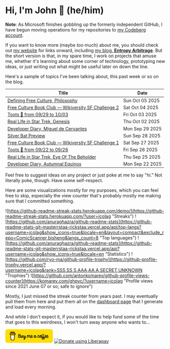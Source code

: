 # Hi, I'm John 👋 (he/him)

**Note**:  As Microsoft finishes gobbling up the formerly independent GitHub, I have begun moving operations for my repositories to [my Codeberg account](https://codeberg.org/jcolag).

If you want to know more (maybe *too* much) about me, you should check out [my website](https://john.colagioia.net/) for links onward, including [my blog, **Entropy Arbitrage**](https://john.colagioia.net/blog).  But the short version is that, in my spare time, I work on projects that amuse me, whether it's learning about some corner of technology, prototyping new ideas, or just writing out what might be useful later on down the line.

Here's a sample of topics I've been talking about, this past week or so on the blog.

|Title|Date|
|-----|-------|
|[Defining Free Culture, Philosophy](https://john.colagioia.net/blog/2025/10/05/free-culture-philosophy.html)|Sun Oct 05 2025|
|[Free Culture Book Club — Wikiversity SF Challenge 2](https://john.colagioia.net/blog/2025/10/04/wsfc-2.html)|Sat Oct 04 2025|
|[Toots 🦣 from 09/29 to 10/03](https://john.colagioia.net/blog/2025/10/03/week.html)|Fri Oct 03 2025|
|[Real Life in Star Trek, Genesis](https://john.colagioia.net/blog/2025/10/02/genesis.html)|Thu Oct 02 2025|
|[Developer Diary, Miguel de Cervantes](https://john.colagioia.net/blog/2025/09/29/cervantes.html)|Mon Sep 29 2025|
|[Silver Bat Preview](https://john.colagioia.net/blog/2025/09/28/silver-bat-preview.html)|Sun Sep 28 2025|
|[Free Culture Book Club — Wikiversity SF Challenge 1](https://john.colagioia.net/blog/2025/09/27/wsfc-mnemtronium.html)|Sat Sep 27 2025|
|[Toots 🦣 from 09/22 to 09/26](https://john.colagioia.net/blog/2025/09/26/week.html)|Fri Sep 26 2025|
|[Real Life in Star Trek, Eye Of The Beholder](https://john.colagioia.net/blog/2025/09/25/eye-beholder.html)|Thu Sep 25 2025|
|[Developer Diary, Autumnal Equinox](https://john.colagioia.net/blog/2025/09/22/equinox.html)|Mon Sep 22 2025|

Feel free to suggest ideas on any project or just poke at me to say "hi." Not literally poke, though. Have some self-respect.

Here are some visualizations mostly for my purposes, which you can feel free to skip, especially the view counter that's probably mostly me making sure that I committed something.

![https://github-readme-streak-stats.herokuapp.com/demo/](https://github-readme-streak-stats.herokuapp.com/?user=jcolag "Streaks")
![https://github.com/anuraghazra/github-readme-stats](https://github-readme-stats-git-masterrstaa-rickstaa.vercel.app/api/top-langs?username=jcolag&show_icons=true&locale=en&layout=compact&exclude_repo=ComicScanner,bisheng&langs_count=8 "Top languages")
![https://github.com/anuraghazra/github-readme-stats](https://github-readme-stats-git-masterrstaa-rickstaa.vercel.app/api?username=jcolag&show_icons=true&locale=en "Statistics")
![https://github.com/ryo-ma/github-profile-trophy](https://github-profile-trophy.vercel.app/?username=jcolag&rank=SSS,SS,S,AAA,AA,A,SECRET,UNKNOWN "Trophies")
![https://github.com/antonkomarev/github-profile-views-counter](https://komarev.com/ghpvc/?username=jcolag "Profile views since 2021 June 07 or so; safe to ignore")

Mostly, I just missed the streak counter from years past.  I may eventually pull them from here and put them all on the [dashboard page](https://github.com/jcolag/dash) that I generate and load every morning.

And while I don't expect it, if you would like to help fund some of the time that goes to this weirdness, I won't turn away anyone who wants to...

[<img src="images/default-yellow.png" alt="Buy Me a Coffee" width="150px"/>](https://www.buymeacoffee.com/jcolag)
<a href="https://liberapay.com/jcolag/donate"><img alt="Donate using Liberapay" src="https://liberapay.com/assets/widgets/donate.svg"></a>
